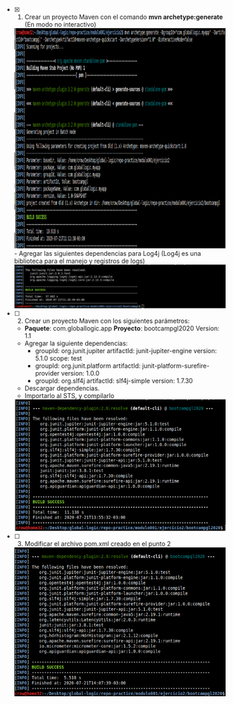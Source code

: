 - [X] 1. Crear un proyecto Maven con el comando **mvn archetype:generate** (En modo no interactivo)
	<img src="screenshots/maven1.png" height="500">
	- Agregar las siguientes dependencias para Log4j (Log4j es una biblioteca para el manejo y registros de logs)
	<img src="screenshots/maven2.png" >

- [ ] 2. Crear un proyecto Maven con los siguientes parámetros:
	- **Paquete**: com.globallogic.app **Proyecto**: bootcampgl2020 Version: 1.1
	- Agregar la siguiente dependencias:
		- groupId: org.junit.jupiter artifactId: junit-jupiter-engine version: 5.1.0 scope: test
		- groupId: org.junit.platform artifactId: junit-platform-surefire-provider version: 1.0.0
		- groupId: org.slf4j artifactId: slf4j-simple version: 1.7.30
	- Descargar dependencias.
	- Importarlo al STS, y compilarlo
	<img src="screenshots/maven3.png" >
	
- [ ] 3. Modificar el archivo pom.xml creado en el punto 2
	<img src="screenshots/maven4.png" >
